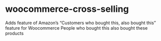 woocommerce-cross-selling
=========================

Adds feature of Amazon’s “Customers who bought this, also bought this” feature for Woocommerce People who bought this also bought these products
